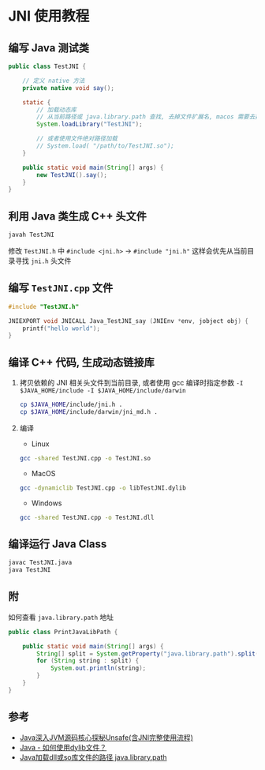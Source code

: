 JNI 使用教程
===

编写 Java 测试类
---
```java
public class TestJNI {

    // 定义 native 方法
    private native void say();

    static {
        // 加载动态库
        // 从当前路径或 java.library.path 查找, 去掉文件扩展名, macos 需要去掉 lib 前缀
        System.loadLibrary("TestJNI");

        // 或者使用文件绝对路径加载
        // System.load( "/path/to/TestJNI.so");
    }

    public static void main(String[] args) {
        new TestJNI().say();
    }
}
```

利用 Java 类生成 C++ 头文件
---
```bash
javah TestJNI
```

修改 `TestJNI.h` 中 `#include <jni.h>` -> `#include "jni.h"`
这样会优先从当前目录寻找 `jni.h` 头文件

编写 `TestJNI.cpp` 文件
---
```cpp
#include "TestJNI.h"

JNIEXPORT void JNICALL Java_TestJNI_say (JNIEnv *env, jobject obj) {
    printf("hello world");
}
```

编译 C++ 代码, 生成动态链接库
---
1. 拷贝依赖的 JNI 相关头文件到当前目录, 或者使用 gcc 编译时指定参数 `-I $JAVA_HOME/include -I $JAVA_HOME/include/darwin`
    ```bash
    cp $JAVA_HOME/include/jni.h .
    cp $JAVA_HOME/include/darwin/jni_md.h .
    ```

2. 编译
    * Linux
    ```bash
    gcc -shared TestJNI.cpp -o TestJNI.so
    ```

    * MacOS
    ```bash
    gcc -dynamiclib TestJNI.cpp -o libTestJNI.dylib
    ```

    * Windows
    ```bash
    gcc -shared TestJNI.cpp -o TestJNI.dll
    ```

编译运行 Java Class
---
```bash
javac TestJNI.java
java TestJNI
```

附
---
如何查看 `java.library.path` 地址
```java
public class PrintJavaLibPath {

    public static void main(String[] args) {
        String[] split = System.getProperty("java.library.path").split(":");
        for (String string : split) {
            System.out.println(string);
        }
    }
}
```

参考
---
* [Java深入JVM源码核心探秘Unsafe(含JNI完整使用流程)](https://blog.csdn.net/huangzhilin2015/article/details/101158137)
* [Java - 如何使用dylib文件？](https://www.coder.work/article/1417794)
* [Java加载dll或so库文件的路径 java.library.path](https://blog.csdn.net/daylight_1/article/details/70199452)
